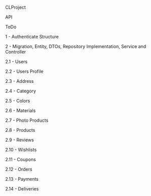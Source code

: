 CLProject

API

ToDo

1 - Authenticate Structure

2 - Migration, Entity, DTOs, Repository Implementation, Service and Controller

2.1 - Users

2.2 - Users Profile

2.3 - Address

2.4 - Category

2.5 - Colors

2.6 - Materials

2.7 - Photo Products

2.8 - Products

2.9 - Reviews

2.10 - Wishlists

2.11 - Coupons

2.12 - Orders

2.13 - Payments 

2.14 - Deliveries
